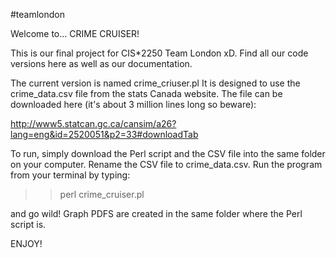 #teamlondon

Welcome to... CRIME CRUISER!

This is our final project for CIS*2250 Team London xD.
Find all our code versions here as well as our documentation.

The current version is named crime_criuser.pl
It is designed to use the crime_data.csv file from the stats Canada website. The file can be downloaded here (it's about 3 million lines long so beware):

http://www5.statcan.gc.ca/cansim/a26?lang=eng&id=2520051&p2=33#downloadTab

To run, simply download the Perl script and the CSV file into the same folder on your computer. Rename the CSV file to crime_data.csv. Run the program from your terminal by typing:

  >> perl crime_cruiser.pl
  
 and go wild! Graph PDFS are created in the same folder where the Perl script is. 

ENJOY!
